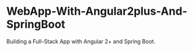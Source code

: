 # WebApp-With-Angular2plus-And-SpringBoot
Building a Full-Stack App with Angular 2+ and Spring Boot.

